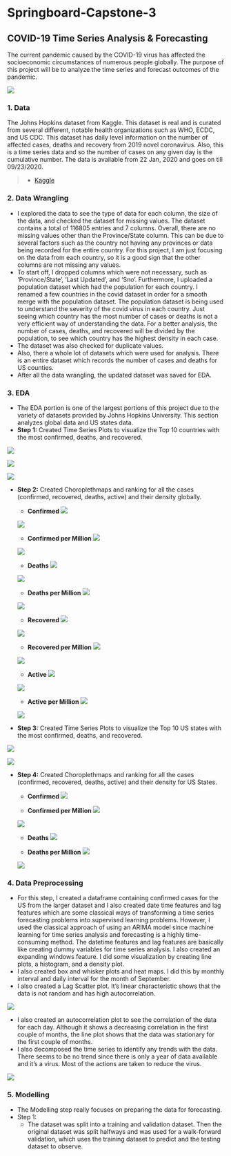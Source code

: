 # Springboard-Capstone-3
## **COVID-19 Time Series Analysis & Forecasting**

The current pandemic caused by the COVID-19 virus has affected the socioeconomic circumstances of numerous people globally. The purpose of this project will be to analyze the time series and forecast outcomes of the pandemic.

![](Capstone%203%20(Modeling)/Geographical%20Scatterplot.PNG)

### **1. Data**

The Johns Hopkins dataset from Kaggle. This dataset is real and is curated from several different, notable health organizations such as WHO, ECDC, and US CDC. This dataset has daily level information on the number of affected cases, deaths and recovery from 2019 novel coronavirus. Also, this is a time series data and so the number of cases on any given day is the cumulative number. The data is available from 22 Jan, 2020 and goes on till 09/23/2020.

> * [Kaggle](https://www.kaggle.com/sudalairajkumar/novel-corona-virus-2019-dataset)

### **2. Data Wrangling**

* I explored the data to see the type of data for each column, the size of the data, and checked the dataset for missing values. The dataset contains a total of 116805 entries and 7 columns. Overall, there are no missing values other than the Province/State column. This can be due to several factors such as the country not having any provinces or data being recorded for the entire country. For this project, I am just focusing on the data from each country, so it is a good sign that the other columns are not missing any values.
* To start off, I dropped columns which were not necessary, such as ‘Province/State’, ‘Last Updated’, and ‘Sno’. Furthermore, I uploaded a population dataset which had the population for each country. I renamed a few countries in the covid dataset in order for a smooth merge with the population dataset. The population dataset is being used to understand the severity of the covid virus in each country. Just seeing which country has the most number of cases or deaths is not a very efficient way of understanding the data. For a better analysis, the number of cases, deaths, and recovered will be divided by the population, to see which country has the highest density in each case.
* The dataset was also checked for duplicate values.
* Also, there a whole lot of datasets which were used for analysis. There is an entire dataset which records the number of cases and deaths for US counties. 
* After all the data wrangling, the updated dataset was saved for EDA.

### **3. EDA**

* The EDA portion is one of the largest portions of this project due to the variety of datasets provided by Johns Hopkins University. This section analyzes global data and US states data.
* **Step 1:** Created Time Series Plots to visualize the Top 10 countries with the most confirmed, deaths, and recovered.

![](Capstone%203%20(EDA)/Time%20Series%20of%20Top%2010%20Confirmed.PNG)

![](Capstone%203%20(EDA)/Time%20Series%20of%20Top%2010%20Deaths.PNG)

![](Capstone%203%20(EDA)/Time%20Series%20of%20Top%2010%20Recovered.PNG)

* **Step 2:**  Created Choroplethmaps and ranking for all the cases (confirmed, recovered, deaths, active) and their density globally.

  - **Confirmed**
  ![](Capstone%203%20(EDA)/Choropleth%20map%20of%20confirmed.PNG)

  ![](Capstone%203%20(EDA)/Rank%20map%20of%20confirmed.PNG)
  
  - **Confirmed per Million**
  ![](Capstone%203%20(EDA)/Choropleth%20map%20of%20confirmed%20per%20million.PNG)
  
  ![](Capstone%203%20(EDA)/Rank%20map%20of%20confirmed%20per%20million.PNG)
  
  - **Deaths**
  ![](Capstone%203%20(EDA)/Choropleth%20map%20of%20deaths.PNG)
  
  ![](Capstone%203%20(EDA)/Rank%20map%20of%20deaths.PNG)
  
  - **Deaths per Million**
  ![](Capstone%203%20(EDA)/Choropleth%20map%20of%20deaths%20per%20million.PNG)
  
  ![](Capstone%203%20(EDA)/Rank%20map%20of%20deaths%20per%20million.PNG)
  
  - **Recovered**
  ![](Capstone%203%20(EDA)/Choropleth%20map%20of%20recovered.PNG)
  
  ![](Capstone%203%20(EDA)/Rank%20map%20of%20recovered.PNG)
  
  - **Recovered per Million**
  ![](Capstone%203%20(EDA)/Choropleth%20map%20of%20recovered%20per%20million.PNG)
  
  ![](Capstone%203%20(EDA)/Rank%20map%20of%20recovered%20per%20million.PNG)
  
  - **Active**
  ![](Capstone%203%20(EDA)/Choropleth%20map%20of%20active.PNG)
  
  ![](Capstone%203%20(EDA)/Rank%20map%20of%20active.PNG)
  
  - **Active per Million**
  ![](Capstone%203%20(EDA)/Choropleth%20map%20of%20active%20per%20million.PNG)
  
  ![](Capstone%203%20(EDA)/Rank%20map%20of%20active%20per%20million.PNG)

* **Step 3:** Created Time Series Plots to visualize the Top 10 US states with the most confirmed, deaths, and recovered.

![](Capstone%203%20(EDA)/Time%20Series%20of%20Top%2010%20US%20States%20confirmed.PNG)

![](Capstone%203%20(EDA)/Time%20Series%20of%20Top%2010%20US%20States%20deaths.PNG)

* **Step 4:** Created Choroplethmaps and ranking for all the cases (confirmed, recovered, deaths, active) and their density for US States.
  - **Confirmed**
  ![](Capstone%203%20(EDA)/Choropleth%20map%20of%20US%20states%20confirmed.PNG)
  
  - **Confirmed per Million**
  ![](Capstone%203%20(EDA)/Choropleth%20map%20of%20US%20states%20confirmed%20per%20million.PNG)
  
  ![](Capstone%203%20(EDA)/US%20states%20rank%20map%20confirmed.PNG)
  
  - **Deaths**
  ![](Capstone%203%20(EDA)/Choropleth%20map%20of%20US%20states%20deaths.PNG)
  
  - **Deaths per Million**
  ![](Capstone%203%20(EDA)/Choropleth%20map%20of%20US%20states%20deaths%20per%20million.PNG)
  
  ![](Capstone%203%20(EDA)/US%20states%20rank%20map%20deaths.PNG)

### **4. Data Preprocessing**
* For this step, I created a dataframe containing confirmed cases for the US from the larger dataset and I also created date time features and lag features which are some classical ways of transforming a time series forecasting problems into supervised learning problems. However, I used the classical approach of using an ARIMA model since machine learning for time series analysis and forecasting is a highly time-consuming method. The datetime features and lag features are basically like creating dummy variables for time series analysis. I also created an expanding windows feature. I did some visualization by creating line plots, a histogram, and a density plot.
* I also created box and whisker plots and heat maps. I did this by monthly interval and daily interval for the month of September. 
* I also created a Lag Scatter plot. It’s linear characteristic shows that the data is not random and has high autocorrelation.

![](Capstone%203%20(Data%20Preprocessing)/Lag%20Scatter%20Plot.PNG)

* I also created an autocorrelation plot to see the correlation of the data for each day. Although it shows a decreasing correlation in the first couple of months, the line plot shows that the data was stationary for the first couple of months.
* I also decomposed the time series to identify any trends with the data. There seems to be no trend since there is only a year of data available and it’s a virus. Most of the actions are taken to reduce the virus.

![](Capstone%203%20(Data%20Preprocessing)/Seasonal%20Decompose.PNG)

### **5. Modelling**
* The Modelling step really focuses on preparing the data for forecasting. 
* Step 1:
  - The dataset was split into a training and validation dataset. Then the original dataset was split halfways and was used for a walk-forward validation, which uses the      training dataset to predict and the testing dataset to observe. 
